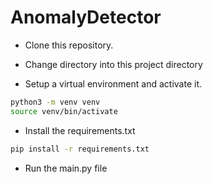 # AnomalyDetector

- Clone this repository.
- Change directory into this project directory

- Setup a virtual environment and activate it.
```bash
python3 -m venv venv
source venv/bin/activate
```

- Install the requirements.txt
```bash
pip install -r requirements.txt
```

- Run the main.py file